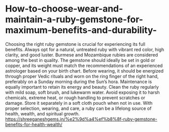 # How-to-choose-wear-and-maintain-a-ruby-gemstone-for-maximum-benefits-and-durability-

Choosing the right ruby gemstone is crucial for experiencing its full benefits. Always opt for a natural, untreated ruby with vibrant red color, high clarity, and good luster. Burmese and Mozambique rubies are considered among the best in quality. The gemstone should ideally be set in gold or copper, and its weight must match the recommendations of an experienced astrologer based on your birth chart. Before wearing, it should be energized through proper Vedic rituals and worn on the ring finger of the right hand, preferably on a Sunday morning during the Sun’s hora. Maintenance is equally important to retain its energy and beauty. Clean the ruby regularly with mild soap, soft brush, and lukewarm water. Avoid exposing it to harsh chemicals, extreme heat, or rough handling to prevent scratches or damage. Store it separately in a soft cloth pouch when not in use. With proper selection, wearing, and care, a ruby can be a lifelong source of health, wealth, and spiritual growth.
https://shreeganeshgems.in/%e2%9d%a4%ef%b8%8f-ruby-gemstone-benefits-for-health-wealth/
